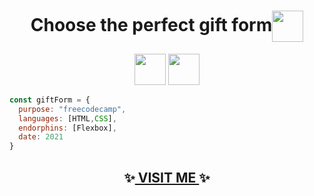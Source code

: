 <h1 align='center'>Choose the perfect gift form<img src="https://media2.giphy.com/media/WFZvB7VIXBgiz3oDXE/giphy.gif?cid=ecf05e47ifq1o4g06zq2ceh6ryid270cr66tpyn0z7fx56f5&rid=giphy.gif&ct=s" align='center' width="50">
</h1>

<p align='center' ><img src="https://media2.giphy.com/media/XAxylRMCdpbEWUAvr8/giphy.gif?cid=790b761118fd364e61212674c191594c8f6a6ccca6b2d8d9&rid=giphy.gif&ct=s" width="50"> 
<img src="https://media1.giphy.com/media/fsEaZldNC8A1PJ3mwp/giphy.gif?cid=790b7611f9975b4eecd0cb2ceced9fd4e8bcb7ff71df4034&rid=giphy.gif&ct=s" width="50"></p>

```javascript
const giftForm = {
  purpose: "freecodecamp",
  languages: [HTML,CSS],
  endorphins: [Flexbox],
  date: 2021
}
```

<h2 align='center'>✨<a href="https://kryptonitta.github.io/choose_a_gift_form/"> VISIT ME </a>✨</h2>
